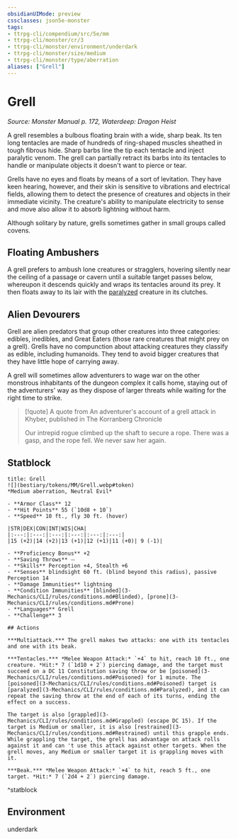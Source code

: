 ```yaml
---
obsidianUIMode: preview
cssclasses: json5e-monster
tags:
- ttrpg-cli/compendium/src/5e/mm
- ttrpg-cli/monster/cr/3
- ttrpg-cli/monster/environment/underdark
- ttrpg-cli/monster/size/medium
- ttrpg-cli/monster/type/aberration
aliases: ["Grell"]
---
```

# Grell
*Source: Monster Manual p. 172, Waterdeep: Dragon Heist*  

A grell resembles a bulbous floating brain with a wide, sharp beak. Its ten long tentacles are made of hundreds of ring-shaped muscles sheathed in tough fibrous hide. Sharp barbs line the tip each tentacle and inject paralytic venom. The grell can partially retract its barbs into its tentacles to handle or manipulate objects it doesn't want to pierce or tear.

Grells have no eyes and floats by means of a sort of levitation. They have keen hearing, however, and their skin is sensitive to vibrations and electrical fields, allowing them to detect the presence of creatures and objects in their immediate vicinity. The creature's ability to manipulate electricity to sense and move also allow it to absorb lightning without harm.

Although solitary by nature, grells sometimes gather in small groups called covens.

## Floating Ambushers

A grell prefers to ambush lone creatures or stragglers, hovering silently near the ceiling of a passage or cavern until a suitable target passes below, whereupon it descends quickly and wraps its tentacles around its prey. It then floats away to its lair with the [paralyzed](3-Mechanics/CLI/rules/conditions.md#Paralyzed) creature in its clutches.

## Alien Devourers

Grell are alien predators that group other creatures into three categories: edibles, inedibles, and Great Eaters (those rare creatures that might prey on a grell). Grells have no compunction about attacking creatures they classify as edible, including humanoids. They tend to avoid bigger creatures that they have little hope of carrying away.

A grell will sometimes allow adventurers to wage war on the other monstrous inhabitants of the dungeon complex it calls home, staying out of the adventurers' way as they dispose of larger threats while waiting for the right time to strike.

> [!quote] A quote from An adventurer's account of a grell attack in Khyber, published in The Korranberg Chronicle  
> 
> Our intrepid rogue climbed up the shaft to secure a rope. There was a gasp, and the rope fell. We never saw her again.


## Statblock

```ad-statblock
title: Grell
![](bestiary/tokens/MM/Grell.webp#token)
*Medium aberration, Neutral Evil*

- **Armor Class** 12
- **Hit Points** 55 (`10d8 + 10`)
- **Speed** 10 ft., fly 30 ft. (hover)

|STR|DEX|CON|INT|WIS|CHA|
|:---:|:---:|:---:|:---:|:---:|:---:|
|15 (+2)|14 (+2)|13 (+1)|12 (+1)|11 (+0)| 9 (-1)|

- **Proficiency Bonus** +2
- **Saving Throws** ⏤
- **Skills** Perception +4, Stealth +6
- **Senses** blindsight 60 ft. (blind beyond this radius), passive Perception 14
- **Damage Immunities** lightning
- **Condition Immunities** [blinded](3-Mechanics/CLI/rules/conditions.md#Blinded), [prone](3-Mechanics/CLI/rules/conditions.md#Prone)
- **Languages** Grell
- **Challenge** 3

## Actions

***Multiattack.*** The grell makes two attacks: one with its tentacles and one with its beak.

***Tentacles.*** *Melee Weapon Attack:* `+4` to hit, reach 10 ft., one creature. *Hit:* 7 (`1d10 + 2`) piercing damage, and the target must succeed on a DC 11 Constitution saving throw or be [poisoned](3-Mechanics/CLI/rules/conditions.md#Poisoned) for 1 minute. The [poisoned](3-Mechanics/CLI/rules/conditions.md#Poisoned) target is [paralyzed](3-Mechanics/CLI/rules/conditions.md#Paralyzed), and it can repeat the saving throw at the end of each of its turns, ending the effect on a success.

The target is also [grappled](3-Mechanics/CLI/rules/conditions.md#Grappled) (escape DC 15). If the target is Medium or smaller, it is also [restrained](3-Mechanics/CLI/rules/conditions.md#Restrained) until this grapple ends. While grappling the target, the grell has advantage on attack rolls against it and can 't use this attack against other targets. When the grell moves, any Medium or smaller target it is grappling moves with it.

***Beak.*** *Melee Weapon Attack:* `+4` to hit, reach 5 ft., one target. *Hit:* 7 (`2d4 + 2`) piercing damage.
```
^statblock

## Environment

underdark